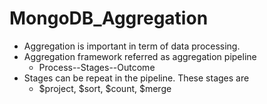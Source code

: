 # MongoDB_Aggregation
- Aggregation is important in term of data processing.
- Aggregation framework referred as aggregation pipeline
  - Process--Stages--Outcome
- Stages can be repeat in the pipeline. These stages are
  - $project, $sort, $count, $merge
